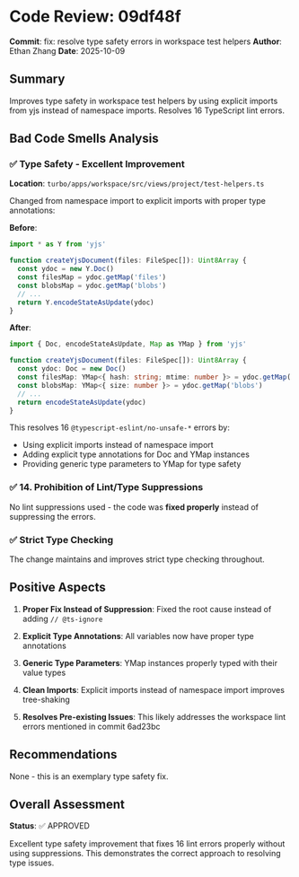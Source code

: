 # Code Review: 09df48f

**Commit**: fix: resolve type safety errors in workspace test helpers
**Author**: Ethan Zhang
**Date**: 2025-10-09

## Summary

Improves type safety in workspace test helpers by using explicit imports from yjs instead of namespace imports. Resolves 16 TypeScript lint errors.

## Bad Code Smells Analysis

### ✅ Type Safety - Excellent Improvement

**Location**: `turbo/apps/workspace/src/views/project/test-helpers.ts`

Changed from namespace import to explicit imports with proper type annotations:

**Before**:
```typescript
import * as Y from 'yjs'

function createYjsDocument(files: FileSpec[]): Uint8Array {
  const ydoc = new Y.Doc()
  const filesMap = ydoc.getMap('files')
  const blobsMap = ydoc.getMap('blobs')
  // ...
  return Y.encodeStateAsUpdate(ydoc)
}
```

**After**:
```typescript
import { Doc, encodeStateAsUpdate, Map as YMap } from 'yjs'

function createYjsDocument(files: FileSpec[]): Uint8Array {
  const ydoc: Doc = new Doc()
  const filesMap: YMap<{ hash: string; mtime: number }> = ydoc.getMap('files')
  const blobsMap: YMap<{ size: number }> = ydoc.getMap('blobs')
  // ...
  return encodeStateAsUpdate(ydoc)
}
```

This resolves 16 `@typescript-eslint/no-unsafe-*` errors by:
- Using explicit imports instead of namespace import
- Adding explicit type annotations for Doc and YMap instances
- Providing generic type parameters to YMap for type safety

### ✅ 14. Prohibition of Lint/Type Suppressions

No lint suppressions used - the code was **fixed properly** instead of suppressing the errors.

### ✅ Strict Type Checking

The change maintains and improves strict type checking throughout.

## Positive Aspects

1. **Proper Fix Instead of Suppression**: Fixed the root cause instead of adding `// @ts-ignore`

2. **Explicit Type Annotations**: All variables now have proper type annotations

3. **Generic Type Parameters**: YMap instances properly typed with their value types

4. **Clean Imports**: Explicit imports instead of namespace import improves tree-shaking

5. **Resolves Pre-existing Issues**: This likely addresses the workspace lint errors mentioned in commit 6ad23bc

## Recommendations

None - this is an exemplary type safety fix.

## Overall Assessment

**Status**: ✅ APPROVED

Excellent type safety improvement that fixes 16 lint errors properly without using suppressions. This demonstrates the correct approach to resolving type issues.
